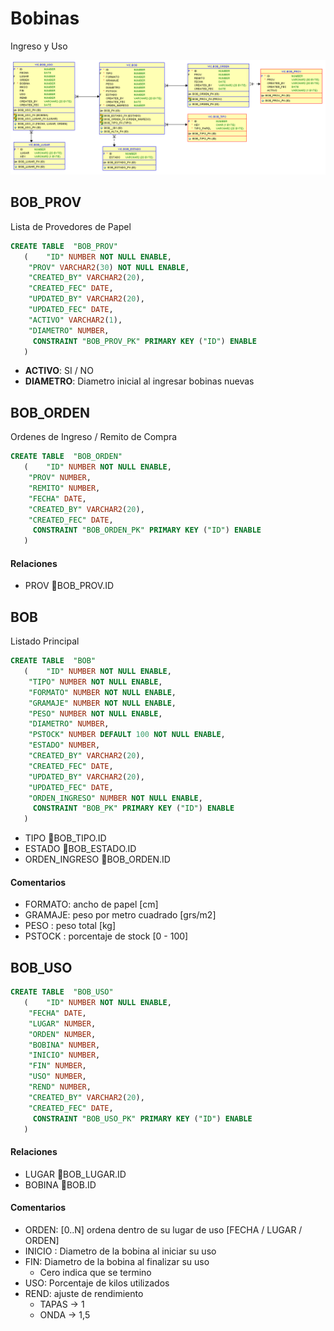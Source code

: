 # Bobinas
Ingreso y Uso

![BOBINAS](/img/bobinas.png)

## BOB_PROV
Lista de Provedores de Papel
```SQL
CREATE TABLE  "BOB_PROV" 
   (	"ID" NUMBER NOT NULL ENABLE, 
	"PROV" VARCHAR2(30) NOT NULL ENABLE, 
	"CREATED_BY" VARCHAR2(20), 
	"CREATED_FEC" DATE, 
	"UPDATED_BY" VARCHAR2(20), 
	"UPDATED_FEC" DATE, 
	"ACTIVO" VARCHAR2(1), 
	"DIAMETRO" NUMBER, 
	 CONSTRAINT "BOB_PROV_PK" PRIMARY KEY ("ID") ENABLE
   )
```
- **ACTIVO**: SI / NO
- **DIAMETRO**: Diametro inicial al ingresar bobinas nuevas

## BOB_ORDEN
Ordenes de Ingreso / Remito de Compra
```SQL
CREATE TABLE  "BOB_ORDEN" 
   (	"ID" NUMBER NOT NULL ENABLE, 
	"PROV" NUMBER, 
	"REMITO" NUMBER, 
	"FECHA" DATE, 
	"CREATED_BY" VARCHAR2(20), 
	"CREATED_FEC" DATE, 
	 CONSTRAINT "BOB_ORDEN_PK" PRIMARY KEY ("ID") ENABLE
   )
```
#### Relaciones
- PROV :key:BOB_PROV.ID

## BOB
Listado Principal
```SQL
CREATE TABLE  "BOB" 
   (	"ID" NUMBER NOT NULL ENABLE, 
	"TIPO" NUMBER NOT NULL ENABLE, 
	"FORMATO" NUMBER NOT NULL ENABLE, 
	"GRAMAJE" NUMBER NOT NULL ENABLE, 
	"PESO" NUMBER NOT NULL ENABLE, 
	"DIAMETRO" NUMBER, 
	"PSTOCK" NUMBER DEFAULT 100 NOT NULL ENABLE, 
	"ESTADO" NUMBER, 
	"CREATED_BY" VARCHAR2(20), 
	"CREATED_FEC" DATE, 
	"UPDATED_BY" VARCHAR2(20), 
	"UPDATED_FEC" DATE, 
	"ORDEN_INGRESO" NUMBER NOT NULL ENABLE, 
	 CONSTRAINT "BOB_PK" PRIMARY KEY ("ID") ENABLE
   )
```
- TIPO :key:BOB_TIPO.ID 
- ESTADO :key:BOB_ESTADO.ID
- ORDEN_INGRESO :key:BOB_ORDEN.ID

#### Comentarios
- FORMATO: ancho de papel [cm]
- GRAMAJE: peso por metro cuadrado [grs/m2] 
- PESO : peso total [kg]
- PSTOCK : porcentaje de stock [0 - 100]

## BOB_USO
```SQL
CREATE TABLE  "BOB_USO" 
   (	"ID" NUMBER NOT NULL ENABLE, 
	"FECHA" DATE, 
	"LUGAR" NUMBER, 
	"ORDEN" NUMBER, 
	"BOBINA" NUMBER, 
	"INICIO" NUMBER, 
	"FIN" NUMBER, 
	"USO" NUMBER, 
	"REND" NUMBER, 
	"CREATED_BY" VARCHAR2(20), 
	"CREATED_FEC" DATE, 
	 CONSTRAINT "BOB_USO_PK" PRIMARY KEY ("ID") ENABLE
   )
```
#### Relaciones
- LUGAR	:key:BOB_LUGAR.ID
- BOBINA :key:BOB.ID
#### Comentarios
- ORDEN: [0..N] ordena dentro de su lugar de uso [FECHA / LUGAR / ORDEN]
- INICIO : Diametro de la bobina al iniciar su uso
- FIN: Diametro de la bobina al finalizar su uso 
  - Cero indica que se termino
- USO: Porcentaje de kilos utilizados 
- REND: ajuste de rendimiento
  - TAPAS -> 1
  - ONDA -> 1,5
  
